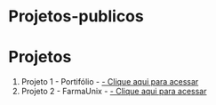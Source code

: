 # Projetos-publicos

<h1>Projetos</h1>

<ol>

  <li>
    Projeto 1 - Portifólio - <a href="#">- Clique aqui para acessar </a>
    
  </li>

  <li>
    Projeto 2 - FarmaUnix -  <a href="https://cgb102000.github.io/Projetos-publicos/FarmaUnix/src/" target="_blank">- Clique aqui para acessar </a>
  </li>
</ol>




